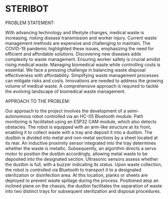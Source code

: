 # STERIBOT
PROBLEM STATEMENT: 

With advancing technology and lifestyle changes, medical waste is increasing, risking disease transmission and worker injury. Current waste management methods are expensive and challenging to maintain. The COVID-19 pandemic highlighted these issues, emphasizing the need for efficient and affordable solutions. Discovering new diseases adds complexity to waste management. Ensuring worker safety is crucial amidst rising medical waste. Managing biomedical waste while controlling costs is essential. We face a pressing challenge in balancing waste disposal effectiveness with affordability. Simplifying waste management processes can mitigate risks and costs. Innovations are needed to address the growing volume of medical waste. A comprehensive approach is required to tackle the evolving landscape of biomedical waste management. 

APPROACH TO THE PROBLEM: 

Our approach to the project involves the development of a semi-autonomous robot controlled via an HC-05 Bluetooth module. Path monitoring is facilitated using an ESP32 CAM module, which also detects obstacles. The robot is equipped with an arm-like structure at its front, enabling it to collect waste with a tray and deposit it into a dustbin. The dustbin is divided into metal and non-metal sections by a sheet located at its rear. An inductive proximity sensor integrated into the tray determines whether the waste is metallic. Subsequently, an algorithm directs a servo motor to position the dustbin accordingly, allowing metal waste to be deposited into the designated section. Ultrasonic sensors assess whether the dustbin is full, with a buzzer indicating its status. Upon waste collection, the robot is controlled via Bluetooth to transport it to a designated sterilization or disinfection area. At this location, planks or sheets are deployed to prevent waste spillage during the process. Positioned atop an inclined plane on the chassis, the dustbin facilitates the separation of waste into two distinct trays for subsequent sterilization and disposal procedures. 
